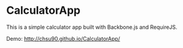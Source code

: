 # CalculatorApp
This is a simple calculator app built with Backbone.js and RequireJS. 

Demo: http://chsu90.github.io/CalculatorApp/
